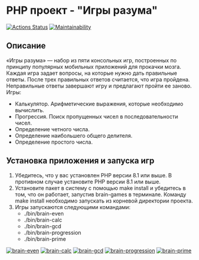 # PHP проект - "Игры разума"
[![Actions Status](https://github.com/mkolotovich/php-project-45/actions/workflows/hexlet-check.yml/badge.svg)](https://github.com/mkolotovich/php-project-45/actions)
[![Maintainability](https://api.codeclimate.com/v1/badges/4b3738a3efb92e2079f7/maintainability)](https://codeclimate.com/github/mkolotovich/php-project-45/maintainability)

## Описание
«Игры разума» — набор из пяти консольных игр, построенных по принципу популярных мобильных приложений для прокачки мозга. Каждая игра задает вопросы, на которые нужно дать правильные ответы. После трех правильных ответов считается, что игра пройдена. Неправильные ответы завершают игру и предлагают пройти ее заново. Игры:

* Калькулятор. Арифметические выражения, которые необходимо вычислить.
* Прогрессия. Поиск пропущенных чисел в последовательности чисел.
* Определение четного числа.
* Определение наибольшего общего делителя.
* Определение простого числа.
## Установка приложения и запуска игр
1. Убедитесь, что у вас установлен PHP версии 8.1 или выше. В противном случае установите PHP версии 8.1 или выше.
2. Установите пакет в систему с помощью make install и убедитесь в том, что он работает, запустив brain-games в терминале. Команду make install необходимо запускать из корневой директории проекта.
3. Игры запускаются следующими командами:
    * ./bin/brain-even
    * ./bin/brain-calc
    * ./bin/brain-gcd
    * ./bin/brain-progression
    * ./bin/brain-prime

[![brain-even](https://asciinema.org/a/ubKCAAN1XAlEuC33twAUOiR1c.svg)](https://asciinema.org/a/ubKCAAN1XAlEuC33twAUOiR1c)
[![brain-calc](https://asciinema.org/a/CQtxcIhuiMXorASRlfSJh9qwA.svg)](https://asciinema.org/a/CQtxcIhuiMXorASRlfSJh9qwA)
[![brain-gcd](https://asciinema.org/a/JXL9YHkZWgoINopxrxI9dVHuL.svg)](https://asciinema.org/a/JXL9YHkZWgoINopxrxI9dVHuL)
[![brain-progression](https://asciinema.org/a/nyfIbPL9lVxQePZZoKVtmwjCW.svg)](https://asciinema.org/a/nyfIbPL9lVxQePZZoKVtmwjCW)
[![brain-prime](https://asciinema.org/a/2f9VvlxTU0N5vRuJL3dZgi6hi.svg)](https://asciinema.org/a/2f9VvlxTU0N5vRuJL3dZgi6hi)